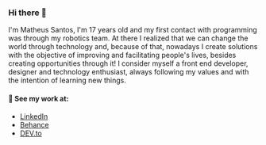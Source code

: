 ### Hi there 💭

I'm Matheus Santos, I'm 17 years old and my first contact with programming was through my robotics team. At there I realized that we can change the world through technology and, because of that, nowadays I create solutions with the objective of improving and facilitating people's lives, besides creating opportunities through it! I consider myself a front end developer, designer and technology enthusiast, always following my values and with the intention of learning new things.

#### 💬 See my work at: 
  - [LinkedIn](https://www.linkedin.com/in/mathpsantos/)
  - [Behance](https://www.behance.net/matheussantos46)
  - [DEV.to](https://dev.to/mathpsantos)
  
<!--
**MathPSantos/mathpsantos** is a ✨ _special_ ✨ repository because its `README.md` (this file) appears on your GitHub profile.

Here are some ideas to get you started:

- 🔭 I’m currently working on ...
- 🌱 I’m currently learning ...
- 👯 I’m looking to collaborate on ...
- 🤔 I’m looking for help with ...
- 💬 Ask me about ...
- 😄 Pronouns: ...
- ⚡ Fun fact: ...
-->
